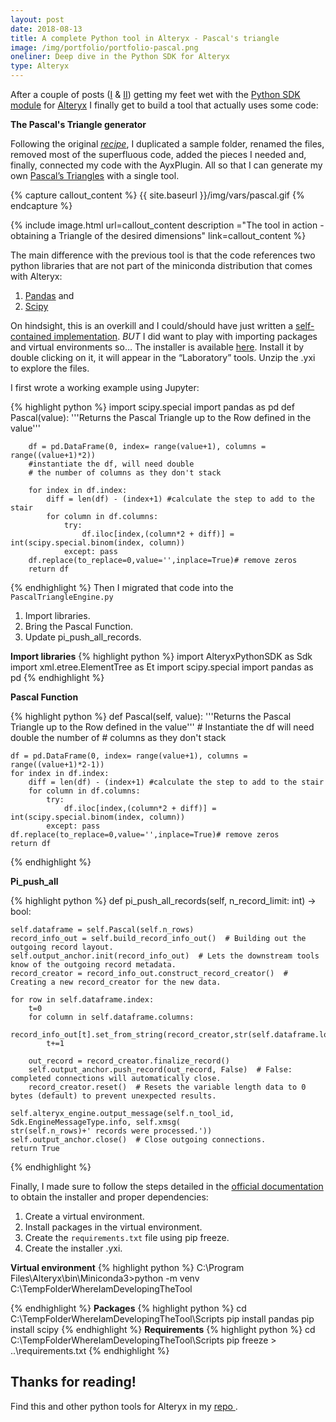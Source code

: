```yaml
---
layout: post
date: 2018-08-13
title: A complete Python tool in Alteryx - Pascal's triangle
image: /img/portfolio/portfolio-pascal.png
oneliner: Deep dive in the Python SDK for Alteryx
type: Alteryx
---
```



After a couple of posts
([I](https://theinformationlab.co.uk/2018/08/06/dipping-my-toes-into-alteryx-python-sdk/)
&
[II](https://theinformationlab.co.uk/2018/08/07/adding-complexity-alteryx-pythonsdk/))
getting my feet wet with the [Python SDK
module](https://help.alteryx.com/developer/current/Python/Overview.htm)
for
[Alteryx](https://help.alteryx.com/developer/current/Developer_Home.htm)
I finally get to build a tool that actually uses some code:


**The Pascal's Triangle generator**

Following the original
[*recipe*](https://theinformationlab.co.uk/2018/08/06/dipping-my-toes-into-alteryx-python-sdk#recipe),
I duplicated a sample folder, renamed the files, removed most of the
superfluous code, added the pieces I needed and, finally, connected my
code with the AyxPlugin. All so that I can generate my own [Pascal’s
Triangles](https://en.wikipedia.org/wiki/Pascal%27s_triangle) with a
single tool.

{% capture callout_content %}
{{ site.baseurl }}/img/vars/pascal.gif
{% endcapture %}


{% include image.html url=callout_content description ="The tool in action - obtaining a Triangle of the desired dimensions" link=callout_content %}


The main difference with the previous tool is that the code references
two python libraries that are not part of the miniconda distribution
that comes with Alteryx:  
1. [Pandas](https://pandas.pydata.org/) and
1. [Scipy](https://www.scipy.org/)

On hindsight, this is an overkill and I could/should have just written a
[self-contained
implementation](https://stackoverflow.com/questions/26560726/python-binomial-coefficient/46778364#46778364).
*BUT* I did want to play with importing packages and virtual
environments so… The installer is available
[here](http://dsmdaviz.com/wp-content/uploads/2018/08/PascalsTriangle.yxi). Install
it by double clicking on it, it will appear in the “Laboratory” tools.
Unzip the .yxi to explore the files.

I first wrote a working example using Jupyter:

{% highlight python %}
import scipy.special
import pandas as pd
    def Pascal(value):
        '''Returns the Pascal Triangle up to the Row defined in the value'''
 
        df = pd.DataFrame(0, index= range(value+1), columns = range((value+1)*2))                                 
        #instantiate the df, will need double
        # the number of columns as they don't stack
 
        for index in df.index:
            diff = len(df) - (index+1) #calculate the step to add to the stair
            for column in df.columns:
                try:
                    df.iloc[index,(column*2 + diff)] = int(scipy.special.binom(index, column))
                except: pass
        df.replace(to_replace=0,value='',inplace=True)# remove zeros
        return df
{% endhighlight %}
Then I migrated that code into the `PascalTriangleEngine.py`

1.  Import libraries.
2.  Bring the Pascal Function.
3.  Update pi\_push\_all\_records.  

**Import libraries** 
{% highlight python %}
import AlteryxPythonSDK as Sdk
import xml.etree.ElementTree as Et
import scipy.special
import pandas as pd
{% endhighlight %}  

**Pascal Function**  

{% highlight python %}
def Pascal(self, value):
    '''Returns the Pascal Triangle up to the Row defined in the value'''
    # Instantiate the df will need double the number of 
    # columns as they don't stack
    
    df = pd.DataFrame(0, index= range(value+1), columns = range((value+1)*2-1)) 
    for index in df.index:
        diff = len(df) - (index+1) #calculate the step to add to the stair
        for column in df.columns:
            try:
                df.iloc[index,(column*2 + diff)] = int(scipy.special.binom(index, column))
            except: pass
    df.replace(to_replace=0,value='',inplace=True)# remove zeros
    return df
{% endhighlight %}  

**Pi_push_all**  

{% highlight python %}
def pi_push_all_records(self, n_record_limit: int) -> bool:

    self.dataframe = self.Pascal(self.n_rows)
    record_info_out = self.build_record_info_out()  # Building out the outgoing record layout.
    self.output_anchor.init(record_info_out)  # Lets the downstream tools know of the outgoing record metadata.
    record_creator = record_info_out.construct_record_creator()  # Creating a new record_creator for the new data.
    
    for row in self.dataframe.index:
        t=0
        for column in self.dataframe.columns:
            record_info_out[t].set_from_string(record_creator,str(self.dataframe.loc[row,column]))
            t+=1
    
        out_record = record_creator.finalize_record()
        self.output_anchor.push_record(out_record, False)  # False: completed connections will automatically close.
        record_creator.reset()  # Resets the variable length data to 0 bytes (default) to prevent unexpected results.

    self.alteryx_engine.output_message(self.n_tool_id, Sdk.EngineMessageType.info, self.xmsg(
    str(self.n_rows)+' records were processed.'))
    self.output_anchor.close()  # Close outgoing connections.
    return True
{% endhighlight %}

Finally, I made sure to follow the steps detailed in the [official
documentation](https://help.alteryx.com/developer/current/Python/use/VirtualEnvironment.htm?TocPath=SDKs|Build%20Custom%20Tools|Python%20SDK|_____3)
to obtain the installer and proper dependencies:

1.  Create a virtual environment. 
2.  Install packages in the virtual environment. 
3.  Create the `requirements.txt` file using pip freeze.
4.  Create the installer .yxi.

**Virtual environment**
{% highlight python %}
C:\Program Files\Alteryx\bin\Miniconda3>python -m venv 
C:\TempFolderWhereIamDevelopingTheTool

{% endhighlight %}
**Packages**
{% highlight python %}
cd C:\TempFolderWhereIamDevelopingTheTool\Scripts
pip install pandas
pip install scipy
{% endhighlight %}
**Requirements**
{% highlight python %}
cd C:\TempFolderWhereIamDevelopingTheTool\Scripts
pip 
freeze > ..\requirements.txt
{% endhighlight %}


## Thanks for reading!  

Find this and other python tools for Alteryx in my <a href="https://github.com/dsmdavid/PythonSDKTools"><i class="fa fa-github"></i> repo </a>. 